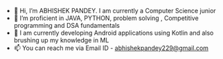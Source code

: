 - 👋 Hi, I’m ABHISHEK PANDEY. I am currently a Computer Science junior
- 🌱 I’m proficient in JAVA, PYTHON, problem solving , Competitive programming and DSA fundamentals
- 💞️ I am currently developing Android applications using Kotlin and also brushing up my knowledge in ML
- 📫 You can reach me via
  Email ID - abhishekpandey229@gmail.com
